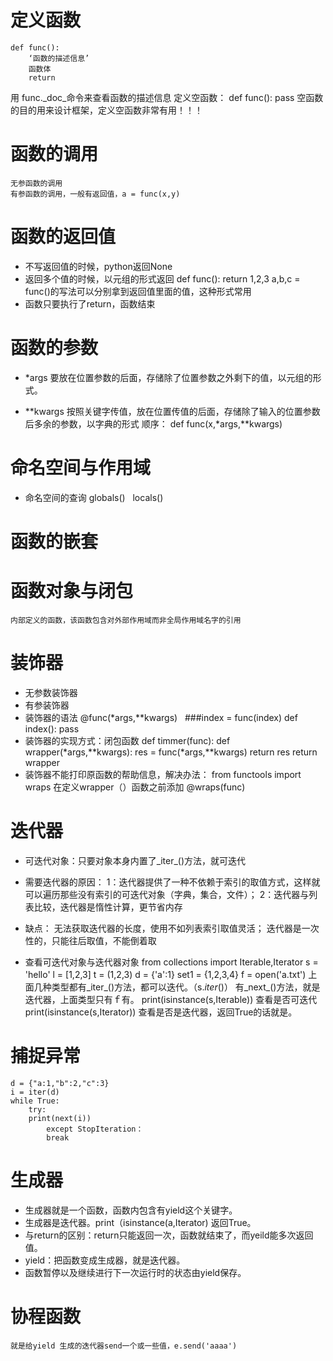 # 定义函数
	def func():
		‘函数的描述信息’
		函数体
		return
   用 func._doc_命令来查看函数的描述信息
   定义空函数：
		def func():
			pass
 空函数的目的用来设计框架，定义空函数非常有用！！！
# 函数的调用
 	无参函数的调用
	有参函数的调用，一般有返回值，a = func(x,y)
# 函数的返回值
- 	不写返回值的时候，python返回None
- 	返回多个值的时候，以元组的形式返回
		def func():
			return 1,2,3
	a,b,c = func()的写法可以分别拿到返回值里面的值，这种形式常用
- 函数只要执行了return，函数结束
# 函数的参数
- *args
	要放在位置参数的后面，存储除了位置参数之外剩下的值，以元组的形式。

- **kwargs
	按照关键字传值，放在位置传值的后面，存储除了输入的位置参数后多余的参数，以字典的形式
	顺序：          def func(x,*args,**kwargs)
# 命名空间与作用域
- 命名空间的查询
	globals()   locals()
# 函数的嵌套
# 函数对象与闭包
	内部定义的函数，该函数包含对外部作用域而非全局作用域名字的引用
# 装饰器
-	无参数装饰器
- 	有参装饰器
- 	装饰器的语法
	@func(*args,**kwargs)   ###index = func(index)
	def index():
	    pass
- 	装饰器的实现方式：闭包函数
	def timmer(func):
		def wrapper(*args,**kwargs):
			res = func(*args,**kwargs)
  			return res
		return wrapper
- 装饰器不能打印原函数的帮助信息，解决办法：
       from functools import wraps
       在定义wrapper（）函数之前添加 @wraps(func)

# 迭代器
-	可迭代对象：只要对象本身内置了_iter_()方法，就可迭代
-	需要迭代器的原因：
		1：迭代器提供了一种不依赖于索引的取值方式，这样就可以遍历那些没有索引的可迭代对象（字典，集合，文件）；
		2：迭代器与列表比较，迭代器是惰性计算，更节省内存
-	缺点：
		无法获取迭代器的长度，使用不如列表索引取值灵活；
		迭代器是一次性的，只能往后取值，不能倒着取
	
-	查看可迭代对象与迭代器对象
		from collections import Iterable,Iterator
		s = 'hello'
		l = [1,2,3]
		t = (1,2,3)
		d = {'a':1}
		set1 = {1,2,3,4}
		f = open('a.txt')
		上面几种类型都有_iter_()方法，都可以迭代。（s._iter_()）
		有_next_()方法，就是迭代器，上面类型只有ｆ有。
		print(isinstance(s,Iterable))   查看是否可迭代
		print(isinstance(s,Iterator))	查看是否是迭代器，返回True的话就是。
	
	
# 捕捉异常
	d = {"a:1,"b":2,"c":3}
	i = iter(d)
	while True:
	    try:
		print(next(i))
	        except StopIteration：
		    break

			
# 生成器
-	生成器就是一个函数，函数内包含有yield这个关键字。
-	生成器是迭代器。print（isinstance(a,Iterator) 返回True。
-	与return的区别：return只能返回一次，函数就结束了，而yeild能多次返回值。
-	yield：把函数变成生成器，就是迭代器。
-	函数暂停以及继续进行下一次运行时的状态由yield保存。
	
# 协程函数
	就是给yield 生成的迭代器send一个或一些值，e.send('aaaa')
		
	
